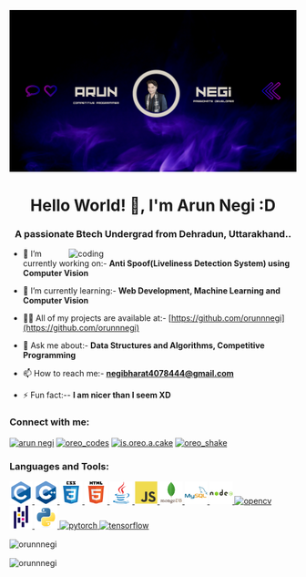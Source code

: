 ![logo](https://github.com/orunnnegi/orunnnegi/blob/main/Black%20And%20Purple%20Modern%20Gaming%20Youtube%20Banner.png)
<h1 align="center">Hello World! 👋, I'm Arun Negi :D</h1>
<h3 align="center">A passionate Btech Undergrad from Dehradun, Uttarakhand..</h3>
<img align= "right" alt="coding" width= "400" src= "https://media3.giphy.com/media/bGgsc5mWoryfgKBx1u/giphy.gif">

- 🔭 I’m currently working on:- **Anti Spoof(Liveliness Detection System) using Computer Vision**

- 🌱 I’m currently learning:- **Web Development, Machine Learning and Computer Vision**

- 👨‍💻 All of my projects are available at:- [https://github.com/orunnnegi](https://github.com/orunnnegi)

- 💬 Ask me about:- **Data Structures and Algorithms, Competitive Programming**

- 📫 How to reach me:- **negibharat4078444@gmail.com**

- ⚡ Fun fact:-- **I am nicer than I seem XD**

<h3 align="left">Connect with me:</h3>
<p align="left">
<a href="https://linkedin.com/in/arun negi" target="blank"><img align="center" src="https://raw.githubusercontent.com/rahuldkjain/github-profile-readme-generator/master/src/images/icons/Social/linked-in-alt.svg" alt="arun negi" height="30" width="40" /></a>
<a href="https://www.codechef.com/users/oreo_codes" target="blank"><img align="center" src="https://cdn.jsdelivr.net/npm/simple-icons@3.1.0/icons/codechef.svg" alt="oreo_codes" height="30" width="40" /></a>
<a href="https://codeforces.com/profile/is.oreo.a.cake" target="blank"><img align="center" src="https://raw.githubusercontent.com/rahuldkjain/github-profile-readme-generator/master/src/images/icons/Social/codeforces.svg" alt="is.oreo.a.cake" height="30" width="40" /></a>
<a href="https://www.leetcode.com/oreo_shake" target="blank"><img align="center" src="https://raw.githubusercontent.com/rahuldkjain/github-profile-readme-generator/master/src/images/icons/Social/leet-code.svg" alt="oreo_shake" height="30" width="40" /></a>
</p>

<h3 align="left">Languages and Tools:</h3>
<p align="left"> <a href="https://www.cprogramming.com/" target="_blank" rel="noreferrer"> <img src="https://raw.githubusercontent.com/devicons/devicon/master/icons/c/c-original.svg" alt="c" width="40" height="40"/> </a> <a href="https://www.w3schools.com/cpp/" target="_blank" rel="noreferrer"> <img src="https://raw.githubusercontent.com/devicons/devicon/master/icons/cplusplus/cplusplus-original.svg" alt="cplusplus" width="40" height="40"/> </a> <a href="https://www.w3schools.com/css/" target="_blank" rel="noreferrer"> <img src="https://raw.githubusercontent.com/devicons/devicon/master/icons/css3/css3-original-wordmark.svg" alt="css3" width="40" height="40"/> </a> <a href="https://www.w3.org/html/" target="_blank" rel="noreferrer"> <img src="https://raw.githubusercontent.com/devicons/devicon/master/icons/html5/html5-original-wordmark.svg" alt="html5" width="40" height="40"/> </a> <a href="https://www.java.com" target="_blank" rel="noreferrer"> <img src="https://raw.githubusercontent.com/devicons/devicon/master/icons/java/java-original.svg" alt="java" width="40" height="40"/> </a> <a href="https://developer.mozilla.org/en-US/docs/Web/JavaScript" target="_blank" rel="noreferrer"> <img src="https://raw.githubusercontent.com/devicons/devicon/master/icons/javascript/javascript-original.svg" alt="javascript" width="40" height="40"/> </a> <a href="https://www.mongodb.com/" target="_blank" rel="noreferrer"> <img src="https://raw.githubusercontent.com/devicons/devicon/master/icons/mongodb/mongodb-original-wordmark.svg" alt="mongodb" width="40" height="40"/> </a> <a href="https://www.mysql.com/" target="_blank" rel="noreferrer"> <img src="https://raw.githubusercontent.com/devicons/devicon/master/icons/mysql/mysql-original-wordmark.svg" alt="mysql" width="40" height="40"/> </a> <a href="https://nodejs.org" target="_blank" rel="noreferrer"> <img src="https://raw.githubusercontent.com/devicons/devicon/master/icons/nodejs/nodejs-original-wordmark.svg" alt="nodejs" width="40" height="40"/> </a> <a href="https://opencv.org/" target="_blank" rel="noreferrer"> <img src="https://www.vectorlogo.zone/logos/opencv/opencv-icon.svg" alt="opencv" width="40" height="40"/> </a> <a href="https://pandas.pydata.org/" target="_blank" rel="noreferrer"> <img src="https://raw.githubusercontent.com/devicons/devicon/2ae2a900d2f041da66e950e4d48052658d850630/icons/pandas/pandas-original.svg" alt="pandas" width="40" height="40"/> </a> <a href="https://www.python.org" target="_blank" rel="noreferrer"> <img src="https://raw.githubusercontent.com/devicons/devicon/master/icons/python/python-original.svg" alt="python" width="40" height="40"/> </a> <a href="https://pytorch.org/" target="_blank" rel="noreferrer"> <img src="https://www.vectorlogo.zone/logos/pytorch/pytorch-icon.svg" alt="pytorch" width="40" height="40"/> </a> <a href="https://www.tensorflow.org" target="_blank" rel="noreferrer"> <img src="https://www.vectorlogo.zone/logos/tensorflow/tensorflow-icon.svg" alt="tensorflow" width="40" height="40"/> </a> </p>

<p><img align="center" src="https://github-readme-stats.vercel.app/api/top-langs?username=orunnnegi&show_icons=true&locale=en&layout=compact" alt="orunnnegi" /></p>

<p><img align="center" src="https://github-readme-streak-stats.herokuapp.com/?user=orunnnegi&" alt="orunnnegi" /></p>
